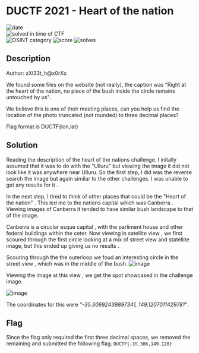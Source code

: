 
# DUCTF 2021 - Heart of the nation

![date](https://img.shields.io/badge/date-25.09.2021-brightgreen.svg)  
![solved in time of CTF](https://img.shields.io/badge/solved-in%20time%20of%20CTF-brightgreen.svg)  
![OSINT category](https://img.shields.io/badge/category-osint-lightgrey.svg)
![score](https://img.shields.io/badge/score-100-blue.svg)
![solves](https://img.shields.io/badge/solves-122-brightgreen.svg)

## Description
Author: xXl33t_h@x0rXx

We found some files on the website (not really), the caption was “Right at the heart of the nation, no piece of the bush inside the circle remains untouched by us".

We believe this is one of their meeting places, can you help us find the location of the photo truncated (not rounded) to three decimal places?

Flag format is DUCTF{lon,lat}

## Solution

Reading the description of the heart of the nations challenge. I initally assumed that it was to do with the "Ulluru" but viewing the image it did not look like it was anywhere near Ulluru. So the first step, I did was the reverse search the image but again similar to the other challenges. I was unable to get any results for it .

In the next step, I tired to think of other places that could be the "Heart of the nation" . This led me to the nations capital which was Canberra . Viewing images of Canberra it tended to have similar bush landscape to that of the image.

Canberra is a ciruclar esque capital , with the parliment house and other federal buildings within the ceter. Now viewing in satellite view , we first scoured through the first circle looking at a mix of street view and statellite image, but this ended up giving us no results .

Scouring through the the outerloop we foud an interesting circle in the street view , which was in the middle of the bush.
![image](https://user-images.githubusercontent.com/17501137/135414445-2a1b3a96-82b0-4a04-8194-8b8f6343abb7.png)


Viewing the image at this view , we get the spot showcased in the challenge image.

![image](https://user-images.githubusercontent.com/17501137/135414528-38210fc5-9804-4ebe-bbd6-4845b5c0358f.png)


The coordinates for this were  *"-35.30692439897341, 149.1207011429781"*.

  
## Flag
Since the flag only required the first three decimal spaces, we removed the remaining and submitted the following flag.
``` DUCTF{-35.306,149.120} ```
